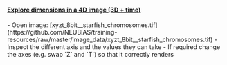 <h4 id="xyzt"><a href="#xyzt">Explore dimensions in a 4D image (3D  + time) </a></h4>
  - Open image: [xyzt_8bit__starfish_chromosomes.tif](https://github.com/NEUBIAS/training-resources/raw/master/image_data/xyzt_8bit__starfish_chromosomes.tif)
  - Inspect the different axis and the values they can take
  - If required change the axes (e.g. swap `Z` and `T`) so that it correctly renders
